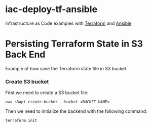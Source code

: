 
# iac-deploy-tf-ansible 

Infrastructure as Code examples with [Terraform](https://www.terraform.io/) and [Ansible](https://www.ansible.com/)


# Persisting Terraform State in S3 Back End
Example of how save the Terraform state file in S3 bucket

### Create S3 bucket 

First we need to create a S3 bucket file:

    aws s3api create-bucket --bucket <BUCKET_NAME>

Then we need to initialize the backend with the following command:

    terraform init
